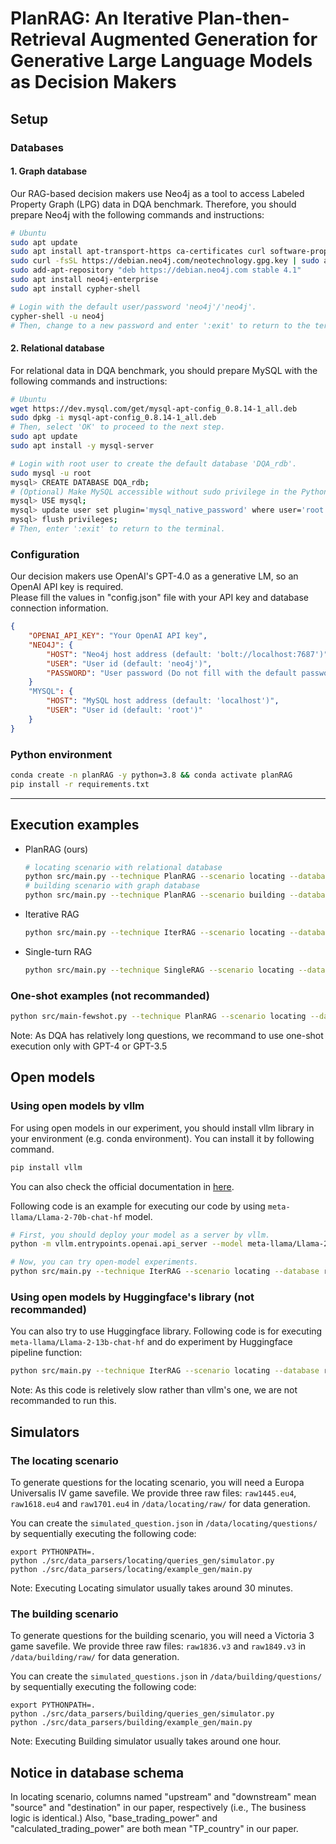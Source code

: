 # PlanRAG: An Iterative Plan-then-Retrieval Augmented Generation for Generative Large Language Models as Decision Makers

## Setup 
### Databases
#### 1. Graph database
Our RAG-based decision makers use Neo4j as a tool to access Labeled Property Graph (LPG) data in DQA benchmark.
Therefore, you should prepare Neo4j with the following commands and instructions:
```bash
# Ubuntu
sudo apt update
sudo apt install apt-transport-https ca-certificates curl software-properties-common
sudo curl -fsSL https://debian.neo4j.com/neotechnology.gpg.key | sudo apt-key add -
sudo add-apt-repository "deb https://debian.neo4j.com stable 4.1"
sudo apt install neo4j-enterprise
sudo apt install cypher-shell

# Login with the default user/password 'neo4j'/'neo4j'.
cypher-shell -u neo4j
# Then, change to a new password and enter ':exit' to return to the terminal.
```
#### 2. Relational database
For relational data in DQA benchmark, you should prepare MySQL with the following commands and instructions:
```bash
# Ubuntu
wget https://dev.mysql.com/get/mysql-apt-config_0.8.14-1_all.deb
sudo dpkg -i mysql-apt-config_0.8.14-1_all.deb
# Then, select 'OK' to proceed to the next step.
sudo apt update
sudo apt install -y mysql-server

# Login with root user to create the default database 'DQA_rdb'.
sudo mysql -u root
mysql> CREATE DATABASE DQA_rdb;
# (Optional) Make MySQL accessible without sudo privilege in the Python environment.
mysql> USE mysql;
mysql> update user set plugin='mysql_native_password' where user='root';
mysql> flush privileges;
# Then, enter ':exit' to return to the terminal.
```
### Configuration
Our decision makers use OpenAI's GPT-4.0 as a generative LM, so an OpenAI API key is required.   
Please fill the values in "config.json" file with your API key and database connection information.
```json
{
    "OPENAI_API_KEY": "Your OpenAI API key",
    "NEO4J": {
        "HOST": "Neo4j host address (default: 'bolt://localhost:7687')", 
        "USER": "User id (default: 'neo4j')",
        "PASSWORD": "User password (Do not fill with the default password 'neo4j')"
    }
    "MYSQL": {
        "HOST": "MySQL host address (default: 'localhost')",
        "USER": "User id (default: 'root')"
    }
}
```
### Python environment
```bash
conda create -n planRAG -y python=3.8 && conda activate planRAG
pip install -r requirements.txt
```

***
## Execution examples
+ PlanRAG (ours)
  ```bash
  # locating scenario with relational database
  python src/main.py --technique PlanRAG --scenario locating --database relational --question_num 1
  # building scenario with graph database
  python src/main.py --technique PlanRAG --scenario building --database graph --question_num 1
  ```
+ Iterative RAG
  ```bash
  python src/main.py --technique IterRAG --scenario locating --database graph --question_num 2
  ```
+ Single-turn RAG
  ```bash
  python src/main.py --technique SingleRAG --scenario locating --database graph --question_num 1
  ```

### One-shot examples (not recommanded)

```bash
python src/main-fewshot.py --technique PlanRAG --scenario locating --database graph --question_num 2 --fewshot True --model gpt-3.5-turbo
```

Note: As DQA has relatively long questions, we recommand to use one-shot execution only with GPT-4 or GPT-3.5

## Open models

### Using open models by vllm

For using open models in our experiment, you should install vllm library in your environment (e.g. conda environment). You can install it by following command. 
```bash
pip install vllm
```
You can also check the official documentation in [here](https://docs.vllm.ai/en/latest/getting_started/installation.html).

Following code is an example for executing our code by using `meta-llama/Llama-2-70b-chat-hf` model. 

```bash
# First, you should deploy your model as a server by vllm.
python -m vllm.entrypoints.openai.api_server --model meta-llama/Llama-2-70b-chat-hf

# Now, you can try open-model experiments.
python src/main.py --technique IterRAG --scenario locating --database relational --question_num 1 --model meta-llama/Llama-2-70b-chat-hf
```


### Using open models by Huggingface's library (not recommanded)

You can also try to use Huggingface library. Following code is for executing `meta-llama/Llama-2-13b-chat-hf` and do experiment by Huggingface pipeline function:

```bash
python src/main.py --technique IterRAG --scenario locating --database relational --question_num 1 --model meta-llama/Llama-2-13b-chat-hf --open_model_method huggingface
```

Note: As this code is reletively slow rather than vllm's one, we are not recommanded to run this.

## Simulators

### The locating scenario

To generate questions for the locating scenario, you will need a Europa Universalis IV game savefile. We provide three raw files: `raw1445.eu4`, `raw1618.eu4` and `raw1701.eu4` in `/data/locating/raw/` for data generation.

You can create the `simulated_question.json` in `/data/locating/questions/` by sequentially executing the following code:

```
export PYTHONPATH=.
python ./src/data_parsers/locating/queries_gen/simulator.py
python ./src/data_parsers/locating/example_gen/main.py
```
Note: Executing Locating simulator usually takes around 30 minutes.

### The building scenario


To generate questions for the building scenario, you will need a Victoria 3 game savefile.  We provide three raw files: `raw1836.v3` <!--`raw1839.v3` --> and `raw1849.v3` in `/data/building/raw/` for data generation.

You can create the `simulated_questions.json` in `/data/building/questions/` by sequentially executing the following code:

```
export PYTHONPATH=.
python ./src/data_parsers/building/queries_gen/simulator.py
python ./src/data_parsers/building/example_gen/main.py
```
Note: Executing Building simulator usually takes around one hour.

## Notice in database schema
In locating scenario, columns named "upstream" and "downstream" mean "source" and "destination" in our paper, respectively (i.e., The business logic is identical.)
Also, "base_trading_power" and "calculated_trading_power" are both mean "TP_country" in our paper.


